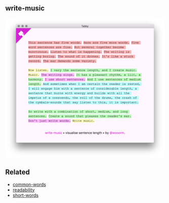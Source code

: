 ## write-music

[![screenshot](screenshot.png)](http://wooorm.com/write-music)

## Related

*   [common-words](http://github.com/wooorm/common-words)
*   [readability](http://github.com/wooorm/readability)
*   [short-words](http://github.com/wooorm/short-words)
